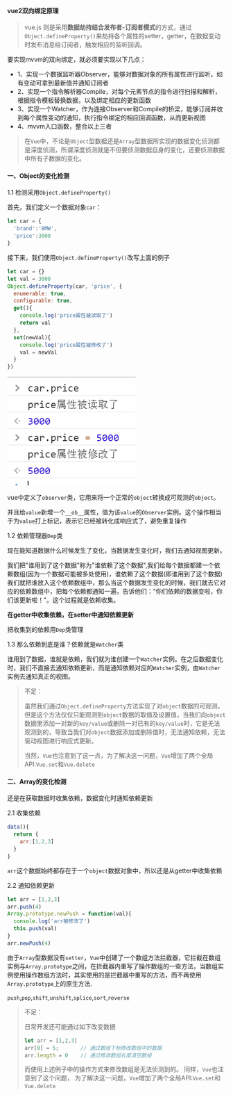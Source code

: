 #### vue2双向绑定原理

>vue.js 则是采用**数据劫持结合发布者-订阅者模式**的方式，通过`Object.defineProperty()`来劫持各个属性的setter，getter，在数据变动时发布消息给订阅者，触发相应的监听回调。



要实现mvvm的双向绑定，就必须要实现以下几点：

- 1、实现一个数据监听器Observer，能够对数据对象的所有属性进行监听，如有变动可拿到最新值并通知订阅者
- 2、实现一个指令解析器Compile，对每个元素节点的指令进行扫描和解析，根据指令模板替换数据，以及绑定相应的更新函数
- 3、实现一个Watcher，作为连接Observer和Compile的桥梁，能够订阅并收到每个属性变动的通知，执行指令绑定的相应回调函数，从而更新视图
- 4、mvvm入口函数，整合以上三者



> 在`Vue`中，不论是`Object`型数据还是`Array`型数据所实现的数据变化侦测都是深度侦测，所谓深度侦测就是不但要侦测数据自身的变化，还要侦测数据中所有子数据的变化。

#### 一、Object的变化检测

1.1 检测采用``Object.defineProperty()``

首先，我们定义一个数据对象`car`：

```javascript
let car = {
  'brand':'BMW',
  'price':3000
}
```

接下来，我们使用`Object.defineProperty()`改写上面的例子

```javascript
let car = {}
let val = 3000
Object.defineProperty(car, 'price', {
  enumerable: true,
  configurable: true,
  get(){
    console.log('price属性被读取了')
    return val
  },
  set(newVal){
    console.log('price属性被修改了')
    val = newVal
  }
})
```

 ![img](vue双向绑定原理.assets/1.86404441.png)



vue中定义了`observer`类，它用来将一个正常的`object`转换成可观测的`object`。

并且给`value`新增一个`__ob__`属性，值为该`value`的`Observer`实例。这个操作相当于为`value`打上标记，表示它已经被转化成响应式了，避免重复操作



1.2 依赖管理器`Dep`类

现在能知道数据什么时候发生了变化，当数据发生变化时，我们去通知视图更新。

我们把"谁用到了这个数据"称为"谁依赖了这个数据",我们给每个数据都建一个依赖数组(因为一个数据可能被多处使用)，谁依赖了这个数据(即谁用到了这个数据)我们就把谁放入这个依赖数组中，那么当这个数据发生变化的时候，我们就去它对应的依赖数组中，把每个依赖都通知一遍，告诉他们："你们依赖的数据变啦，你们该更新啦！"。这个过程就是依赖收集。

**在getter中收集依赖，在setter中通知依赖更新**

把收集到的依赖用`Dep`类管理



1.3 那么依赖到底是谁？依赖就是`Watcher`类

谁用到了数据，谁就是依赖，我们就为谁创建一个`Watcher`实例。在之后数据变化时，我们不直接去通知依赖更新，而是通知依赖对应的`Watcher`实例，由`Watcher`实例去通知真正的视图。



> 不足：
>
> 虽然我们通过`Object.defineProperty`方法实现了对`object`数据的可观测，但是这个方法仅仅只能观测到`object`数据的取值及设置值，当我们向`object`数据里添加一对新的`key/value`或删除一对已有的`key/value`时，它是无法观测到的，导致当我们对`object`数据添加或删除值时，无法通知依赖，无法驱动视图进行响应式更新。
>
> 当然，`Vue`也注意到了这一点，为了解决这一问题，`Vue`增加了两个全局API:`Vue.set`和`Vue.delete`



#### 二、Array的变化检测

还是在获取数据时收集依赖，数据变化时通知依赖更新

2.1 收集依赖

```javascript
data(){
  return {
    arr:[1,2,3]
  }
}
```

`arr`这个数据始终都存在于一个`object`数据对象中，所以还是从getter中收集依赖



2.2 通知依赖更新

```javascript
let arr = [1,2,3]
arr.push(4)
Array.prototype.newPush = function(val){
  console.log('arr被修改了')
  this.push(val)
}
arr.newPush(4)
```

由于`Array`型数据没有`setter`，`Vue`中创建了一个数组方法拦截器，它拦截在数组实例与`Array.prototype`之间，在拦截器内重写了操作数组的一些方法，当数组实例使用操作数组方法时，其实使用的是拦截器中重写的方法，而不再使用`Array.prototype`上的原生方法.

`push`,`pop`,`shift`,`unshift`,`splice`,`sort`,`reverse`



> 不足：
>
> 日常开发还可能通过如下改变数据
>
> ```javascript
> let arr = [1,2,3]
> arr[0] = 5;       // 通过数组下标修改数组中的数据
> arr.length = 0    // 通过修改数组长度清空数组
> ```
>
> 而使用上述例子中的操作方式来修改数组是无法侦测到的。 同样，`Vue`也注意到了这个问题， 为了解决这一问题，`Vue`增加了两个全局API:`Vue.set`和`Vue.delete`